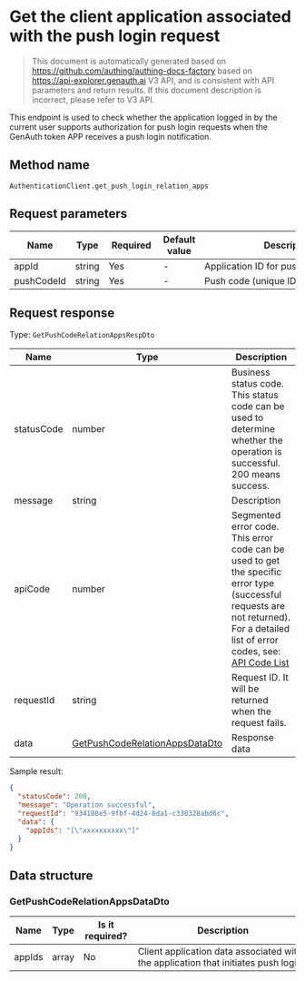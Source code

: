 # Get the client application associated with the push login request

<!--
Warning ⚠️:
Do not modify this document directly,
https://github.com/Authing/authing-docs-factory
Use this project to generate
-->

<LastUpdated />

> This document is automatically generated based on https://github.com/authing/authing-docs-factory based on https://api-explorer.genauth.ai V3 API, and is consistent with API parameters and return results. If this document description is incorrect, please refer to V3 API.

This endpoint is used to check whether the application logged in by the current user supports authorization for push login requests when the GenAuth token APP receives a push login notification.

## Method name

`AuthenticationClient.get_push_login_relation_apps`

## Request parameters

| Name       | Type   | <div style="width:80px">Required</div> | Default value | <div style="width:300px">Description</div> | <div style="width:200px"></div>Sample value</div> |
| ---------- | ------ | -------------------------------------- | ------------- | ------------------------------------------ | ------------------------------------------------- |
| appId      | string | Yes                                    | -             | Application ID for push login              |                                                   |
| pushCodeId | string | Yes                                    | -             | Push code (unique ID for push login)       |                                                   |

## Request response

Type: `GetPushCodeRelationAppsRespDto`

| Name       | Type                                                                         | Description                                                                                                                                                                                                                                                                                                                                              |
| ---------- | ---------------------------------------------------------------------------- | -------------------------------------------------------------------------------------------------------------------------------------------------------------------------------------------------------------------------------------------------------------------------------------------------------------------------------------------------------- |
| statusCode | number                                                                       | Business status code. This status code can be used to determine whether the operation is successful. 200 means success.                                                                                                                                                                                                                                  |
| message    | string                                                                       | Description                                                                                                                                                                                                                                                                                                                                              |
| apiCode    | number                                                                       | Segmented error code. This error code can be used to get the specific error type (successful requests are not returned). For a detailed list of error codes, see: [API Code List](https://api-explorer.genauth.ai/?tag=group/%E5%BC%80%E5%8F%91%E5%87%86%E5%A4%87#tag/%E5%BC%80%E5%8F%91%E5%87%86%E5%A4%87/%E9%94%99%E8%AF%AF%E5%A4%84%E7%90%86/apiCode) |
| requestId  | string                                                                       | Request ID. It will be returned when the request fails.                                                                                                                                                                                                                                                                                                  |
| data       | <a href="#GetPushCodeRelationAppsDataDto">GetPushCodeRelationAppsDataDto</a> | Response data                                                                                                                                                                                                                                                                                                                                            |

Sample result:

```json
{
  "statusCode": 200,
  "message": "Operation successful",
  "requestId": "934108e5-9fbf-4d24-8da1-c330328abd6c",
  "data": {
    "appIds": "[\"xxxxxxxxxx\"]"
  }
}
```

## Data structure

### <a id="GetPushCodeRelationAppsDataDto"></a> GetPushCodeRelationAppsDataDto

| Name   | Type  | <div style="width:80px">Is it required?</div> | <div style="width:300px">Description</div>                                        | <div style="width:200px">Example value</div> |
| ------ | ----- | --------------------------------------------- | --------------------------------------------------------------------------------- | -------------------------------------------- |
| appIds | array | No                                            | Client application data associated with the application that initiates push login | `["xxxxxxxx"]`                               |

